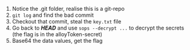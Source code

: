 1. Notice the .git folder, realise this is a git-repo
2. `git log` and find the bad commit
3. Checkout that commit, steal the `key.txt` file
4. Go back to ***HEAD*** and use `sops --decrypt ...` to decrypt the secrets (the flag is in the alloyToken-secret)
5. Base64 the data values, get the flag

